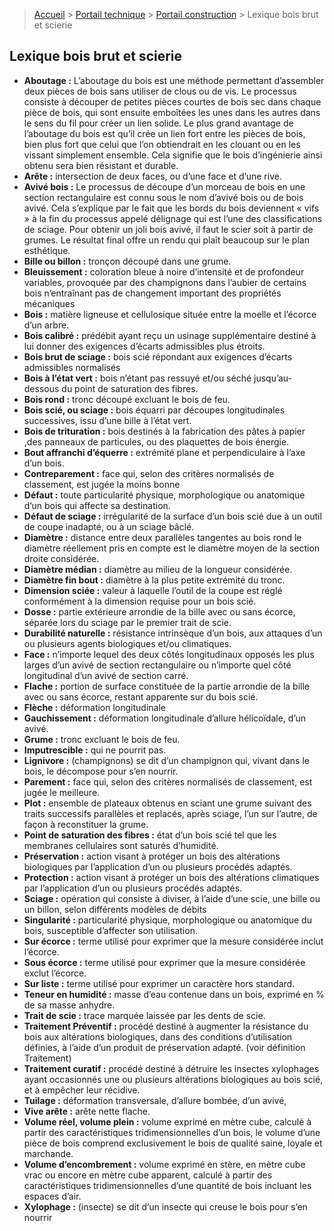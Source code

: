 > [Accueil](../../) > [Portail technique](../) > [Portail construction](./) > Lexique bois brut et scierie

## Lexique bois brut et scierie

- **Aboutage :** L’aboutage du bois est une méthode permettant d’assembler deux pièces de bois sans utiliser de clous ou de vis. Le processus consiste à découper de petites pièces courtes de bois sec dans chaque pièce de bois, qui sont ensuite emboîtées les unes dans les autres dans le sens du fil pour créer un lien solide. Le plus grand avantage de l’aboutage du bois est qu’il crée un lien fort entre les pièces de bois, bien plus fort que celui que l’on obtiendrait en les clouant ou en les vissant simplement ensemble. Cela signifie que le bois d’ingénierie ainsi obtenu sera bien résistant et durable.
- **Arête :**	intersection de deux faces, ou d’une face et d’une rive.
- **Avivé bois :** Le processus de découpe d’un morceau de bois en une section rectangulaire est connu sous le nom d’avivé bois ou de bois avivé. Cela s’explique par le fait que les bords du bois deviennent « vifs » à la fin du processus appelé délignage qui est l’une des classifications de sciage. Pour obtenir un joli bois avivé, il faut le scier soit à partir de grumes. Le résultat final offre un rendu qui plaît beaucoup sur le plan esthétique.
- **Bille ou billon :**	tronçon découpé dans une grume.
- **Bleuissement :**	coloration bleue à noire d’intensité et de profondeur variables, provoquée par des champignons dans l’aubier de certains bois n’entraînant pas de changement important des propriétés mécaniques
- **Bois :**	matière ligneuse et cellulosique située entre la moelle et l’écorce d’un arbre.
- **Bois calibré :**	prédébit ayant reçu un usinage supplémentaire destiné à lui donner des exigences d’écarts admissibles plus étroits.
- **Bois brut de sciage :**	bois scié répondant aux exigences d’écarts admissibles normalisés
- **Bois à l’état vert :**	bois n’étant pas ressuyé et/ou séché jusqu’au-dessous du point de saturation des fibres.
- **Bois rond :**	tronc découpé excluant le bois de feu.
- **Bois scié, ou sciage :**	bois équarri par découpes longitudinales successives, issu d’une bille à l’état vert.
- **Bois de trituration :**	bois destinés à la fabrication des pâtes à papier ,des panneaux de particules, ou des plaquettes de bois énergie.
- **Bout affranchi d’équerre :**	extrémité plane et perpendiculaire à l’axe d’un bois.
- **Contreparement :**	face qui, selon des critères normalisés de classement, est jugée la moins bonne
- **Défaut :**	toute particularité physique, morphologique ou anatomique d’un bois qui affecte sa destination.
- **Défaut de sciage :**	irrégularité de la surface d’un bois scié due à un outil de coupe inadapté, ou à un sciage bâclé.
- **Diamètre :**	distance entre deux parallèles tangentes au bois rond le diamètre réellement pris en compte est le diamètre moyen de la section droite considérée.
- **Diamètre médian :**	diamètre au milieu de la longueur considérée.
- **Diamètre fin bout :**	diamètre à la plus petite extrémité du tronc.
- **Dimension sciée :**	valeur à laquelle l’outil de la coupe est réglé conformément à la dimension requise pour un bois scié.
- **Dosse :**	partie extérieure arrondie de la bille avec ou sans écorce, séparée lors du sciage par le premier trait de scie.
- **Durabilité naturelle :**	résistance intrinsèque d’un bois, aux attaques d’un ou plusieurs agents biologiques et/ou climatiques.
- **Face :**	n’importe lequel des deux côtés longitudinaux opposés les plus larges d’un avivé de section rectangulaire ou n’importe quel côté longitudinal d’un avivé de section carré.
- **Flache :**	portion de surface constituée de la partie arrondie de la bille avec ou sans écorce, restant apparente sur du bois scié.
- **Flèche :**	déformation longitudinale
- **Gauchissement :**	déformation longitudinale d’allure hélicoïdale, d’un avivé.
- **Grume :**	tronc excluant le bois de feu.
- **Imputrescible :**	qui ne pourrit pas.
- **Lignivore :**	(champignons) se dit d’un champignon qui, vivant dans le bois, le décompose pour s’en nourrir.
- **Parement :**	face qui, selon des critères normalisés de classement, est jugée le meilleure.
- **Plot :**	ensemble de plateaux obtenus en sciant une grume suivant des traits successifs parallèles et replacés, après sciage, l’un sur l’autre, de façon à reconstituer la grume.
- **Point de saturation des fibres :**	état d’un bois scié tel que les membranes cellulaires sont saturés d’humidité.
- **Préservation :**	action visant à protéger un bois des altérations biologiques par l’application d’un ou plusieurs procédés adaptés.
- **Protection :**	action visant à protéger un bois des altérations climatiques par l’application d’un ou plusieurs procédés adaptés.
- **Sciage :**	opération qui consiste à diviser, à l’aide d’une scie, une bille ou un billon, selon différents modèles de débits
- **Singularité :**	particularité physique, morphologique ou anatomique du bois, susceptible d’affecter son utilisation.
- **Sur écorce :**	terme utilisé pour exprimer que la mesure considérée inclut l’écorce.
- **Sous écorce :**	terme utilisé pour exprimer que la mesure considérée exclut l’écorce.
- **Sur liste :**	terme utilisé pour exprimer un caractère hors standard.
- **Teneur en humidité :**	masse d’eau contenue dans un bois, exprimé en % de sa masse anhydre.
- **Trait de scie :**	trace marquée laissée par les dents de scie.
- **Traitement Préventif :**	procédé destiné à augmenter la résistance du bois aux altérations biologiques, dans des conditions d’utilisation définies, à l’aide d’un produit de préservation adapté. (voir définition Traitement)
- **Traitement curatif :**	procédé destiné à détruire les insectes xylophages ayant occasionnés une ou plusieurs altérations biologiques au bois scié, et à empêcher leur récidive.
- **Tuilage :**	déformation transversale, d’allure bombée, d’un avivé,
- **Vive arête :**	arête nette flache.
- **Volume réel, volume plein :**	volume exprimé en mètre cube, calculé à partir des caractéristiques tridimensionnelles d’un bois, le volume d’une pièce de bois comprend exclusivement le bois de qualité saine, loyale et marchande.
- **Volume d’encombrement :**	volume exprimé en stère, en mètre cube vrac ou encore en mètre cube apparent, calculé à partir des caractéristiques tridimensionnelles d’une quantité de bois incluant les espaces d’air.
- **Xylophage :**	(insecte) se dit d’un insecte qui creuse le bois pour s’en nourrir